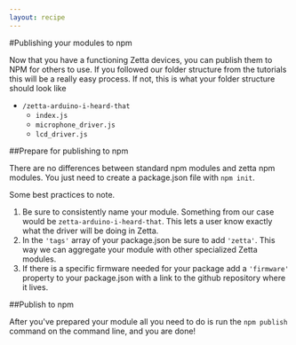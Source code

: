 ```yaml
---
layout: recipe
---
```


#Publishing your modules to npm

Now that you have a functioning Zetta devices, you can publish them to NPM for others to use. If you followed our folder structure from the tutorials this will be a really easy process.
If not, this is what your folder structure should look like

+ `/zetta-arduino-i-heard-that`
  + `index.js`
  + `microphone_driver.js`
  + `lcd_driver.js`


##Prepare for publishing to npm

There are no differences between standard npm modules and zetta npm modules. You just need to create a package.json file with `npm init`.

Some best practices to note.

1. Be sure to consistently name your module. Something from our case would be `zetta-arduino-i-heard-that`. This lets a user know exactly what the driver will be doing in Zetta.
2. In the `'tags'` array of your package.json be sure to add `'zetta'`. This way we can aggregate your module with other specialized Zetta modules.
3. If there is a specific firmware needed for your package add a `'firmware'` property to your package.json with a link to the github repository where it lives.

##Publish to npm

After you've prepared your module all you need to do is run the `npm publish` command on the command line, and you are done!
